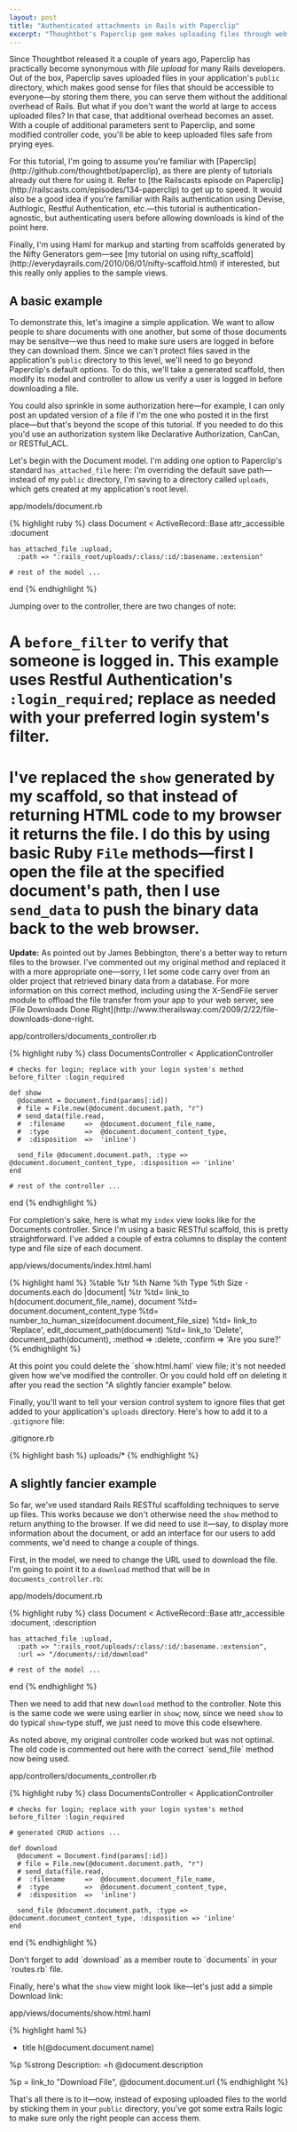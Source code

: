 ```yaml
---
layout: post
title: "Authenticated attachments in Rails with Paperclip"
excerpt: "Thoughtbot's Paperclip gem makes uploading files through web forms a breeze, but sometimes you need to keep those files protected from the general public. Here's how I require authenticated access to uploaded files in my Rails apps. Updated July 10, 2010."
---
```


Since Thoughtbot released it a couple of years ago, Paperclip has practically become synonymous with _file upload_ for many Rails developers. Out of the box, Paperclip saves uploaded files in your application's `public` directory, which makes good sense for files that should be accessible to everyone&mdash;by storing them there, you can serve them without the additional overhead of Rails. But what if you don't want the world at large to access uploaded files? In that case, that additional overhead becomes an asset. With a couple of additional parameters sent to Paperclip, and some modified controller code, you'll be able to keep uploaded files safe from prying eyes.

<div class="alert alert-info">
<p>For this tutorial, I'm going to assume you're familiar with [Paperclip](http://github.com/thoughtbot/paperclip), as there are plenty of tutorials already out there for using it. Refer to [the Railscasts episode on Paperclip](http://railscasts.com/episodes/134-paperclip) to get up to speed. It would also be a good idea if you're familiar with Rails authentication using Devise, Authlogic, Restful Authentication, etc.&mdash;this tutorial is authentication-agnostic, but authenticating users before allowing downloads is kind of the point here.</p>

<p>Finally, I'm using Haml for markup and starting from scaffolds generated by the Nifty Generators gem&mdash;see [my tutorial on using nifty_scaffold](http://everydayrails.com/2010/06/01/nifty-scaffold.html) if interested, but this really only applies to the sample views.</p>
</div>

## A basic example

To demonstrate this, let's imagine a simple application. We want to allow people to share documents with one another, but some of those documents may be sensitve&mdash;we thus need to make sure users are logged in before they can download them. Since we can't protect files saved in the application's `public` directory to this level, we'll need to go beyond Paperclip's default options. To do this, we'll take a generated scaffold, then modify its model and controller to allow us verify a user is logged in before downloading a file. 

<div class="alert alert-info">
  <p>You could also sprinkle in some authorization here&mdash;for example, I can only post an updated version of a file if I'm the one who posted it in the first place&mdash;but that's beyond the scope of this tutorial. If you needed to do this you'd use an authorization system like Declarative Authorization, CanCan, or RESTful_ACL.</p>
</div>

Let's begin with the Document model. I'm adding one option to Paperclip's standard `has_attached_file` here: I'm overriding the default save path&mdash;instead of my `public` directory, I'm saving to a directory called `uploads`, which gets created at my application's root level.

<div class="box code">
  app/models/document.rb
</div>

{% highlight ruby %}
  class Document < ActiveRecord::Base
    attr_accessible :document

    has_attached_file :upload,
      :path => ":rails_root/uploads/:class/:id/:basename.:extension"
      
    # rest of the model ...
  end
{% endhighlight %}

Jumping over to the controller, there are two changes of note:

# A `before_filter` to verify that someone is logged in. This example uses Restful Authentication's `:login_required`; replace as needed with your preferred login system's filter.
# I've replaced the `show` generated by my scaffold, so that instead of returning HTML code to my browser it returns the file. I do this by using basic Ruby `File` methods&mdash;first I open the file at the specified document's path, then I use `send_data` to push the binary data back to the web browser.

<div class="alert alert-info">
  <p><strong>Update:</strong> As pointed out by James Bebbington, there's a better way to return files to the browser. I've commented out my original method and replaced it with a more appropriate one&mdash;sorry, I let some code carry over from an older project that retrieved binary data from a database. For more information on this correct method, including using the X-SendFile server module to offload the file transfer from your app to your web server, see [File Downloads Done Right](http://www.therailsway.com/2009/2/22/file-downloads-done-right.</p)>
</div>

<div class="box code">
  app/controllers/documents_controller.rb
</div>

{% highlight ruby %}
  class DocumentsController < ApplicationController

    # checks for login; replace with your login system's method
    before_filter :login_required

    def show
      @document = Document.find(params[:id])
      # file = File.new(@document.document.path, "r")
      # send_data(file.read,
      #  :filename     =>  @document.document_file_name,
      #  :type         =>  @document.document_content_type,
      #  :disposition  =>  'inline')
      
      send_file @document.document.path, :type => @document.document_content_type, :disposition => 'inline' 
    end
    
    # rest of the controller ...
  end
{% endhighlight %}

For completion's sake, here is what my `index` view looks like for the Documents controller. Since I'm using a basic RESTful scaffold, this is pretty straightforward. I've added a couple of extra columns to display the content type and file size of each document.

<div class="box code">
  app/views/documents/index.html.haml
</div>

{% highlight haml %}
  %table
    %tr
      %th Name
      %th Type
      %th Size
    - documents.each do |document|
      %tr
        %td= link_to h(document.document_file_name), document
        %td= document.document_content_type
        %td= number_to_human_size(document.document_file_size)
        %td= link_to 'Replace', edit_document_path(document)
        %td= link_to 'Delete', document_path(document), :method => :delete, :confirm => 'Are you sure?'
{% endhighlight %}

<div class="alert alert-info">
  <p>At this point you could delete the `show.html.haml` view file; it's not needed given how we've modified the controller. Or you could hold off on deleting it after you read the section "A slightly fancier example" below.</p>
</div>

Finally, you'll want to tell your version control system to ignore files that get added to your application's `uploads` directory. Here's how to add it to a `.gitignore` file:

<div class="box code">
  .gitignore.rb
</div>

{% highlight bash %}
  uploads/*
{% endhighlight %}

## A slightly fancier example

So far, we've used standard Rails RESTful scaffolding techniques to serve up files. This works because we don't otherwise need the `show` method to return anything to the browser. If we did need to use it&mdash;say, to display more information about the document, or add an interface for our users to add comments, we'd need to change a couple of things.

First, in the model, we need to change the URL used to download the file. I'm going to point it to a `download` method that will be in `documents_controller.rb`:

<div class="box code">
  app/models/document.rb
</div>

{% highlight ruby %}
  class Document < ActiveRecord::Base
    attr_accessible :document, :description

    has_attached_file :upload,
      :path => ":rails_root/uploads/:class/:id/:basename.:extension",
      :url => "/documents/:id/download"
      
    # rest of the model ...
  end
{% endhighlight %}

Then we need to add that new `download` method to the controller. Note this is the same code we were using earlier in `show`; now, since we need `show` to do typical `show`-type stuff, we just need to move this code elsewhere.

<div class="alert alert-info">
  <p>As noted above, my original controller code worked but was not optimal. The old code is commented out here with the correct `send_file` method now being used.</p>
</div>

<div class="box code">
  app/controllers/documents_controller.rb
</div>

{% highlight ruby %}
  class DocumentsController < ApplicationController

    # checks for login; replace with your login system's method
    before_filter :login_required

    # generated CRUD actions ...

    def download
      @document = Document.find(params[:id])
      # file = File.new(@document.document.path, "r")
      # send_data(file.read,
      #  :filename     =>  @document.document_file_name,
      #  :type         =>  @document.document_content_type,
      #  :disposition  =>  'inline') 
       
      send_file @document.document.path, :type => @document.document_content_type, :disposition => 'inline'
    end
  end
{% endhighlight %}

<div class="alert alert-info">
  <p>Don't forget to add `download` as a member route to `documents` in your `routes.rb` file.</p>
</div>

Finally, here's what the `show` view might look like&mdash;let's just add a simple Download link:

<div class="box code">
  app/views/documents/show.html.haml
</div>

{% highlight haml %}
  - title h(@document.document.name)

  %p
    %strong Description:
    =h @document.description
    
  %p
    = link_to "Download File", @document.document.url
{% endhighlight %}

That's all there is to it&mdash;now, instead of exposing uploaded files to the world by sticking them in your `public` directory, you've got some extra Rails logic to make sure only the right people can access them.